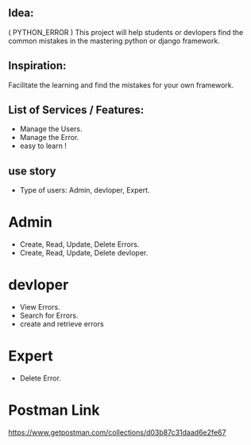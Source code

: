 ## Idea:
( PYTHON_ERROR ) This project will help  students or devlopers find the common mistakes in the mastering python or django framework.

## Inspiration:
Facilitate the learning and find the mistakes for your own framework.

## List of Services / Features:
- Manage the Users.
- Manage the Error.
- easy to learn !




## use story

- Type of users: Admin,   devloper, Expert.

# Admin 

- Create, Read, Update, Delete Errors.
- Create, Read, Update, Delete devloper.


#  devloper

- View Errors.
- Search for Errors.
- create and retrieve errors

# Expert

 - Delete Error.
 
# Postman Link

https://www.getpostman.com/collections/d03b87c31daad6e2fe67


